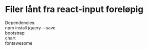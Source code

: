 # Filer lånt fra react-input foreløpig

Dependencies:
<br>
npm install jquery --save
<br>
bootstrap
<br>
chart
<br>
fontawesome
